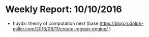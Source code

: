 # Weekly Report: 10/10/2016
- huydx: theory of computation next (base https://blog.rudolph-miller.com/2016/06/11/create-regexp-engine/ )
